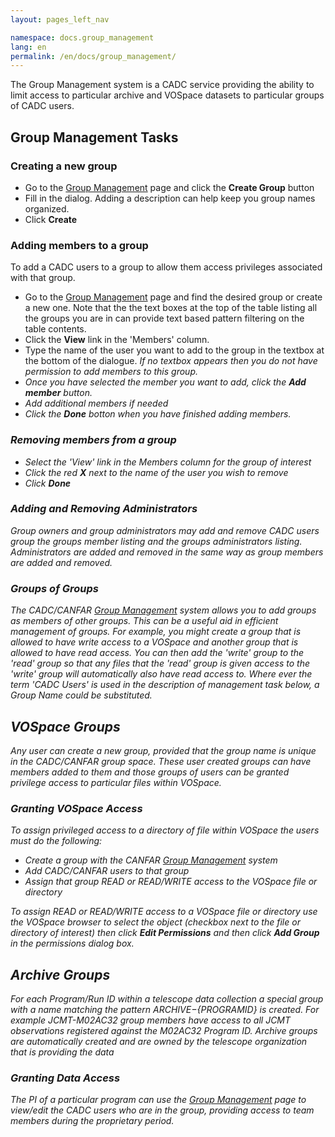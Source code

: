 ```yaml
---
layout: pages_left_nav

namespace: docs.group_management
lang: en
permalink: /en/docs/group_management/
---
```



The Group Management system is a CADC service providing the ability to limit access to particular archive and VOSpace datasets to particular groups of CADC users.

## Group Management Tasks

### Creating a new group

* Go to the [Group Management](https://www.cadc-ccda.hia-iha.nrc-cnrc.gc.ca/en/groups/) page and click the **Create Group** button
* Fill in the dialog.  Adding a description can help keep you group names organized.
* Click **Create**

### Adding members to a group

To add a CADC users to a group to allow them access privileges associated with that group.

* Go to the [Group Management](https://www.cadc-ccda.hia-iha.nrc-cnrc.gc.ca/en/groups/) page and find the desired group or create a new one.  Note that the the text boxes at the top of the table listing all the groups you are in can provide text based pattern filtering on the table contents.
* Click the **View** link in the 'Members' column.
* Type the name of the user you want to add to the group in the textbox at the bottom of the dialogue.  <em>If no textbox appears then you do not have permission to add members to this group.
* Once you have selected the member you want to add, click the **Add member** button.
* Add additional members if needed
* Click the **Done** botton when you have finished adding members.

### Removing members from a group

* Select the 'View' link in the Members column for the group of interest
* Click the red **X** next to the name of the user you wish to remove
* Click **Done**

### Adding and Removing Administrators

Group owners and group administrators may add and remove CADC users group the groups member listing and the groups administrators listing. Administrators are added and removed in the same way as group members are added and removed.

### Groups of Groups

The CADC/CANFAR [Group Management](https://www.cadc-ccda.hia-iha.nrc-cnrc.gc.ca/en/groups/) system allows you to add groups as members of other groups.  This can be a useful aid in efficient management of groups.  For example, you might create a group that is allowed to have write access to a VOSpace and another group that is allowed to have read access.  You can then add the 'write' group to the 'read' group so that any files that the 'read' group is given access to the 'write' group will automatically also have read access to. Where ever the term 'CADC Users' is used in the description of management task below, a Group Name could be substituted.

## VOSpace Groups

Any user can create a new group, provided that the group name is unique in the CADC/CANFAR group space.  These user created groups can have members added to them and those groups of users can be granted privilege access to particular files within VOSpace.

### Granting VOSpace Access

To assign privileged access to a directory of file within VOSpace the users must do the following:

* Create a group with the CANFAR [Group Management](https://www.cadc-ccda.hia-iha.nrc-cnrc.gc.ca/en/groups/) system
* Add CADC/CANFAR users to that group
* Assign that group READ or READ/WRITE access to the VOSpace file or directory

To assign READ or READ/WRITE access to a VOSpace file or directory use the VOSpace browser to select the object (checkbox next to the file or directory of interest) then click **Edit Permissions** and then click **Add Group** in the permissions dialog box.


## Archive Groups

For each Program/Run ID within a telescope data collection a special group with a name matching the pattern ${ARCHIVE}-${PROGRAMID} is created.  For example JCMT-M02AC32 group members have access to all JCMT observations registered against the M02AC32 Program ID.  Archive groups are automatically created and are owned by the telescope organization that is providing the data

### Granting Data Access

The PI of a particular program can use the [Group Management](https://www.cadc-ccda.hia-iha.nrc-cnrc.gc.ca/en/groups/) page to view/edit the CADC users who are in the group, providing access to team members during the proprietary period.
